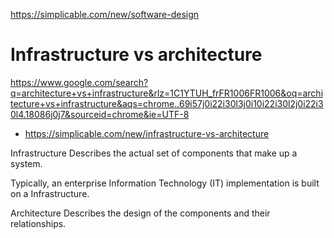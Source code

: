 
https://simplicable.com/new/software-design

# Infrastructure vs architecture
https://www.google.com/search?q=architecture+vs+infrastructure&rlz=1C1YTUH_frFR1006FR1006&oq=architecture+vs+infrastructure&aqs=chrome..69i57j0i22i30l3j0i10i22i30l2j0i22i30l4.18086j0j7&sourceid=chrome&ie=UTF-8

 - https://simplicable.com/new/infrastructure-vs-architecture

Infrastructure
Describes the actual set of components that make up a system.

Typically, an enterprise Information Technology (IT) implementation is built on a Infrastructure.

Architecture
Describes the design of the components and their relationships.
